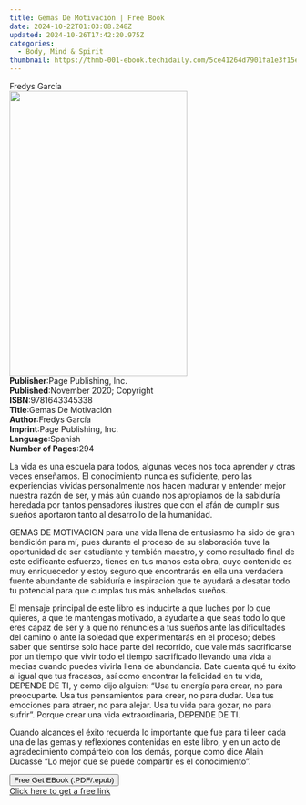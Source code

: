 ```yaml
---
title: Gemas De Motivación | Free Book
date: 2024-10-22T01:03:08.248Z
updated: 2024-10-26T17:42:20.975Z
categories:
  - Body, Mind & Spirit
thumbnail: https://thmb-001-ebook.techidaily.com/5ce41264d7901fa1e3f15ec1fcc9adaf4fdb8ae534dcd7416b45e8245166fe6f.jpg
---
```

<main id="book-container">
  <div class="flex flex-col">
    <div class="book-brief flex-1 py-6 px-4 sm:p-6 md:py-10 md:px-8">
      <!-- brief-->
      <div class="book-brief-main">Fredys García</div>
    </div>
    <div
      class="book-meta-info flex-1 grid gap-4 col-start-1 col-end-3 row-start-1 sm:mb-6 sm:grid-cols-4 lg:gap-6 lg:col-start-2 lg:row-end-6 lg:row-span-6 lg:mb-0"
    >
      <div
        class="book-meta-info-left place-content-center mt-4 p-4 text-sm leading-6 col-start-2 col-span-2 dark:text-slate-400"
      >
        <img
          class="w-full h-500 object-cover rounded-lg sm:h-255 sm:col-span-2 lg:col-span-full"
          src="https://img-001-ebook.techidaily.com/bb7278d25e8ed7b751bfbcc0585bd544763e1067f6e6df52b72c29ddf81066c5.jpg"
          alt=""
          width="312"
          height="500"
        />
      </div>
      <div
        class="book-meta-info-right mt-2 col-start-1 row-start-2 col-span-3 self-center"
      >
        <!-- meta data  -->
        <div class="flex flex-col px-4 md:px-8">
          <div class="flex-1">
            <strong>Publisher</strong>:<span class="px-2"
              >Page Publishing, Inc.</span
            >
          </div>
          <div class="flex-1">
            <strong>Published</strong>:<span class="px-2"
              >November 2020; Copyright</span
            >
          </div>
          <div class="flex-1">
            <strong>ISBN</strong>:<span class="px-2">9781643345338</span>
          </div>
          <div class="flex-1">
            <strong>Title</strong>:<span class="px-2">Gemas De Motivación</span>
          </div>
          <div class="flex-1">
            <strong>Author</strong>:<span class="px-2">Fredys García</span>
          </div>
          <div class="flex-1">
            <strong>Imprint</strong>:<span class="px-2"
              >Page Publishing, Inc.</span
            >
          </div>
          <div class="flex-1">
            <strong>Language</strong>:<span class="px-2">Spanish</span>
          </div>
          <div class="flex-1">
            <strong>Number of Pages</strong>:<span class="px-2">294</span>
          </div>
        </div>
      </div>
    </div>
    <div class="book-description flex-1 py-6 px-4 sm:p-6 md:py-10 md:px-8">
      <div class="book-description-main">
        <div accordion-content="" id="description">
          <p>
            La vida es una escuela para todos, algunas veces nos toca aprender y
            otras veces enseñamos. El conocimiento nunca es suficiente, pero las
            experiencias vividas personalmente nos hacen madurar y entender
            mejor nuestra razón de ser, y más aún cuando nos apropiamos de la
            sabiduría heredada por tantos pensadores ilustres que con el afán de
            cumplir sus sueños aportaron tanto al desarrollo de la humanidad.
          </p>
          <p></p>
          <p>
            GEMAS DE MOTIVACION para una vida llena de entusiasmo ha sido de
            gran bendición para mí, pues durante el proceso de su elaboración
            tuve la oportunidad de ser estudiante y también maestro, y como
            resultado final de este edificante esfuerzo, tienes en tus manos
            esta obra, cuyo contenido es muy enriquecedor y estoy seguro que
            encontrarás en ella una verdadera fuente abundante de sabiduría e
            inspiración que te ayudará a desatar todo tu potencial para que
            cumplas tus más anhelados sueños.
          </p>
          <p></p>
          <p>
            El mensaje principal de este libro es inducirte a que luches por lo
            que quieres, a que te mantengas motivado, a ayudarte a que seas todo
            lo que eres capaz de ser y a que no renuncies a tus sueños ante las
            dificultades del camino o ante la soledad que experimentarás en el
            proceso; debes saber que sentirse solo hace parte del recorrido, que
            vale más sacrificarse por un tiempo que vivir todo el tiempo
            sacrificado llevando una vida a medias cuando puedes vivirla llena
            de abundancia. Date cuenta qué tu éxito al igual que tus fracasos,
            así como encontrar la felicidad en tu vida, DEPENDE DE TI, y como
            dijo alguien: “Usa tu energía para crear, no para preocuparte. Usa
            tus pensamientos para creer, no para dudar. Usa tus emociones para
            atraer, no para alejar. Usa tu vida para gozar, no para sufrir”.
            Porque crear una vida extraordinaria, DEPENDE DE TI.
          </p>
          <p></p>
          <p>
            Cuando alcances el éxito recuerda lo importante que fue para ti leer
            cada una de las gemas y reflexiones contenidas en este libro, y en
            un acto de agradecimiento compártelo con los demás, porque como dice
            Alain Ducasse “Lo mejor que se puede compartir es el conocimiento”.
          </p>
        </div>
        <div class="accordion-fader"></div>
      </div>
    </div>
    <div class="book-excerpts flex-1 py-6 px-4 sm:p-6 md:py-10 md:px-8"></div>
    <div
      class="book-about-author flex-1 py-6 px-4 sm:p-6 md:py-10 md:px-8"
    ></div>
    <div class="book-free-get flex-1 py-6 px-4 sm:p-6 md:py-10 md:px-8">
      <button
        id="btn-free-get"
        class="bg-blue-500 hover:bg-blue-700 text-white font-bold py-2 px-4 rounded"
      >
        Free Get EBook (.PDF/.epub)
      </button>
      <div id="countdown-display" class="px-2 text-lg mt-2"></div>
      <a
        id="free-link"
        class="hidden bg-blue-500 hover:bg-blue-700 text-white font-bold py-2 px-4 rounded"
        href="https://www.ebooks.com/en-us/book/210170094/gemas-de-motivaci-n/fredys-garc-a/"
        target="_blank"
        >Click here to get a free link</a
      >
    </div>
    <script>
      let countdownTime = 0;
      let countdownInterval = null;
      document
        .getElementById('btn-free-get')
        .addEventListener('click', startCountdown);
      function startCountdown() {
        countdownTime = new Date().getTime() + 60000 * 3;
        countdownInterval = setInterval(updateCountdown, 1000);
        document.getElementById('btn-free-get').disabled = true;
        document
          .getElementById('btn-free-get')
          .classList.add('bg-gray-500', 'cursor-not-allowed');
      }
      function updateCountdown() {
        let currentTime = new Date().getTime();
        let timeLeft = countdownTime - currentTime;
        let secondsLeft = Math.floor(timeLeft / 1000);
        document.getElementById('countdown-display').innerHTML =
          `Remaining time: ${secondsLeft} seconds.`;
        if (secondsLeft <= 0) {
          clearInterval(countdownInterval);
          document.getElementById('btn-free-get').classList.add('hidden');
          document.getElementById('free-link').classList.remove('hidden');
          document.getElementById('countdown-display').innerHTML = '';
        }
      }
    </script>
  </div>
</main>

<ins class="adsbygoogle"
      style="display:block"
      data-ad-client="ca-pub-7571918770474297"
      data-ad-slot="8358498916"
      data-ad-format="auto"
      data-full-width-responsive="true"></ins>
    